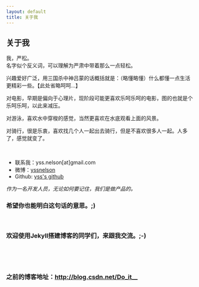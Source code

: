```yaml
---
layout: default
title: 关于我
---
```

<div id="about" class="pg-content">
    <section id="content">
        <h2>关于我</h2>
        <p>我，严松。<br>名字似个反义词，可以理解为严肃中带着那么一点轻松。</p>
        <p>兴趣爱好广泛，用三国杀中神吕蒙的话概括就是：（略懂略懂）什么都懂一点生活更精彩一些。【此处省略呵呵...】</p>
        <p>对电影，早期是偏向于心理片，现阶段可能更喜欢乐呵乐呵的电影，图的也就是个乐呵乐呵，以此来减压。</p>
        <p>对游泳，喜欢水中穿梭的感觉，当然更喜欢在水底观看上面的风景。</p>
        <p>对骑行，很是乐衷，喜欢找几个人一起出去骑行，但是不喜欢很多人一起。人多了，感觉就变了。</p>
        <br>
        <ul>
            <li>联系我：yss.nelson[at]gmail.com</li>
            <li>微博：<a href="http://weibo.com/yssnelson" title="yssnelson">yssnelson</a></li>
            <li>Github: <a href="http://github.com/yss" title="yss's github">yss's github</a></li>
        </ul>
        <div class="hidden">
            <p><em>作为一名开发人员，无论如何要记住，我们是做产品的。</em></p>
            <h3>希望你也能明白这句话的意思。;)</h3>
            <p><br /></p>
            <h3>欢迎使用Jekyll搭建博客的同学们，来跟我交流。;-)</h3>
            <p><br /></p>
        </div>
        <br>
        <h3>之前的博客地址：<a href="http://blog.csdn.net/Do_it__" target="_blank">http://blog.csdn.net/Do_it__</a></h3>
    </section>
</div>
